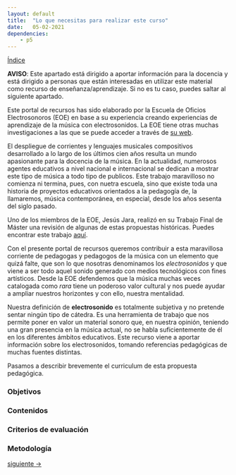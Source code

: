 ```yaml
---
layout: default
title:  "Lo que necesitas para realizar este curso"
date:   05-02-2021
dependencies:
    - p5
---
```


[Índice](../README.md)

**AVISO**: Este apartado está dirigido a aportar información para la docencia y está dirigido a personas que están interesadas en utilizar este material como recurso de enseñanza/aprendizaje.
Si no es tu caso, puedes saltar al siguiente apartado. 

Este portal de recursos has sido elaborado por la Escuela de Oficios Electrosonoros (EOE) en base a su experiencia creando experiencias de aprendizaje de la música con electrosonidos.
La EOE tiene otras muchas investigaciones a las que se puede acceder a través de [su web](http://oficioselectrosonoros.org/investigacion/).

El despliegue de corrientes y lenguajes musicales compositivos desarrollado a lo largo de los últimos cien años resulta un mundo apasionante para la docencia de la música. En la actualidad, numerosos agentes educativos a nivel nacional e internacional se dedican a mostrar este tipo de música a todo tipo de publicos. 
Este trabajo maravilloso no comienza ni termina, pues, con nuetra escuela, sino que existe toda una historia de proyectos educativos orientados a la pedagogía de, la llamaremos, música contemporánea, en especial, desde los años sesenta del siglo pasado.

Uno de los miembros de la EOE, Jesús Jara, realizó en su Trabajo Final de Máster una revisión de algunas de estas propuestas históricas. Puedes encontrar este trabajo [aquí](https://zenodo.org/record/4534134). 

Con el presente portal de recursos queremos contribuir a esta maravillosa corriente de pedagogas y pedagogos de la música con un elemento que quizá falte, que son lo que nosotras denominamos los _electrosonidos_ y que viene a ser todo aquel sonido generado con medios tecnológicos con fines artísticos.
Desde la EOE defendemos que la música muchas veces catalogada como _rara_ tiene un poderoso valor cultural y nos puede ayudar a ampliar nuestros horizontes y con ello, nuestra mentalidad.

Nuestra definición de **electrosonido** es totalmente subjetiva y no pretende sentar ningún tipo de cátedra. Es una herramienta de trabajo que nos permite poner en valor un material sonoro que, en nuestra opinión, teniendo una gran presencia en la música actual, no se habla suficientemente de él en los diferentes ámbitos educativos.
Este recurso viene a aportar información sobre los electrosonidos, tomando referencias pedagógicas de muchas fuentes distintas. 

Pasamos a describir brevemente el curriculum de esta propuesta pedagógica. 

### Objetivos

### Contenidos

### Criterios de evaluación

### Metodología


[siguiente ->]()
